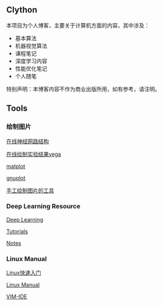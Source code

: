 ## Clython
本项目为个人博客，主要关于计算机方面的内容，其中涉及：
* 基本算法
* 机器视觉算法
* 课程笔记
* 深度学习内容
* 性能优化笔记
* 个人随笔

特别声明：本博客内容不作为商业出版所用，如有参考，请注明。

## Tools

### 绘制图片
[在线神经网路结构](http://ethereon.github.io/netscope/#/editor)

[在线绘制实验结果vega](http://vega.github.io/vega-editor/)

[matplot](http://matplotlib.org/gallery.html)

[gnuplot](http://www.gnuplot.info/)

[手工绘制图片的工具](https://www.autodraw.com/)

### Deep Learning Resource

[Deep Learning](http://deeplearning.net/tutorial/)

[Tutorials](http://yanirseroussi.com/deep-learning-resources/)

[Notes](http://cs231n.github.io/)

### Linux Manual
[Linux快速入门](http://linuxtools-rst.readthedocs.io/zh_CN/latest/)

[Linux Manual](http://man7.org/linux/man-pages/dir_section_1.html)

[VIM-IDE](https://github.com/xmementoit/vim-ide)